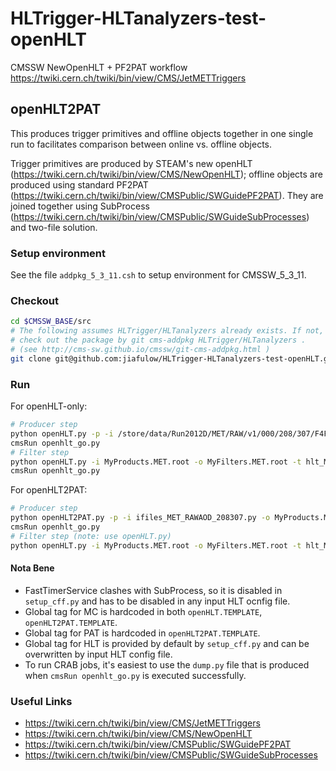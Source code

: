 HLTrigger-HLTanalyzers-test-openHLT
===================================

CMSSW NewOpenHLT + PF2PAT workflow https://twiki.cern.ch/twiki/bin/view/CMS/JetMETTriggers

## openHLT2PAT

This produces trigger primitives and offline objects together in one single run to facilitates comparison between online vs. offline objects.

Trigger primitives are produced by STEAM's new openHLT (https://twiki.cern.ch/twiki/bin/view/CMS/NewOpenHLT); offline objects are produced using standard PF2PAT (https://twiki.cern.ch/twiki/bin/view/CMSPublic/SWGuidePF2PAT). They are joined together using SubProcess (https://twiki.cern.ch/twiki/bin/view/CMSPublic/SWGuideSubProcesses) and two-file solution.


### Setup environment

See the file `addpkg_5_3_11.csh` to setup environment for CMSSW_5_3_11.


### Checkout

```sh
cd $CMSSW_BASE/src
# The following assumes HLTrigger/HLTanalyzers already exists. If not, 
# check out the package by git cms-addpkg HLTrigger/HLTanalyzers .
# (see http://cms-sw.github.io/cmssw/git-cms-addpkg.html )
git clone git@github.com:jiafulow/HLTrigger-HLTanalyzers-test-openHLT.git HLTrigger/HLTanalyzers/test/openHLT
```

### Run

For openHLT-only:
```sh
# Producer step
python openHLT.py -p -i /store/data/Run2012D/MET/RAW/v1/000/208/307/F4F98F29-9E3A-E211-8A78-003048F1C420.root -o MyProducts.MET.root -t hlt_MET.py -n 1000
cmsRun openhlt_go.py
# Filter step
python openHLT.py -i MyProducts.MET.root -o MyFilters.MET.root -t hlt_MET.py -n 1000
cmsRun openhlt_go.py
```

For openHLT2PAT:
```sh
# Producer step
python openHLT2PAT.py -p -i ifiles_MET_RAWAOD_208307.py -o MyProducts.MET.root -t hlt_MET.py -n 1000
cmsRun openhlt_go.py
# Filter step (note: use openHLT.py)
python openHLT.py -i MyProducts.MET.root -o MyFilters.MET.root -t hlt_MET.py -n 1000
```

#### Nota Bene

- FastTimerService clashes with SubProcess, so it is disabled in `setup_cff.py` and has to be disabled in any input HLT ocnfig file.
- Global tag for MC is hardcoded in both `openHLT.TEMPLATE`, `openHLT2PAT.TEMPLATE`.
- Global tag for PAT is hardcoded in `openHLT2PAT.TEMPLATE`.
- Global tag for HLT is provided by default by `setup_cff.py` and can be overwritten by input HLT config file.
- To run CRAB jobs, it's easiest to use the `dump.py` file that is produced when `cmsRun openhlt_go.py` is executed successfully.

### Useful Links

- https://twiki.cern.ch/twiki/bin/view/CMS/JetMETTriggers
- https://twiki.cern.ch/twiki/bin/view/CMS/NewOpenHLT
- https://twiki.cern.ch/twiki/bin/view/CMSPublic/SWGuidePF2PAT
- https://twiki.cern.ch/twiki/bin/view/CMSPublic/SWGuideSubProcesses
